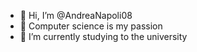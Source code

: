 - 👋 Hi, I’m @AndreaNapoli08
- 👀 Computer science is my passion
- 🌱 I’m currently studying to the university 

<!---
AndreaNapoli08/AndreaNapoli08 is a ✨ special ✨ repository because its `README.md` (this file) appears on your GitHub profile.
You can click the Preview link to take a look at your changes.
--->
